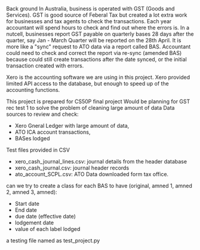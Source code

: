 Back ground
In Australia, business is operated with GST (Goods and Services). GST is good source of Feberal Tax but created 
a lot extra work for businesses and tax agents to check the transactions. Each year accountant will spend hours to 
check and find out where the errors is. In a nutcell, businesses report GST payable on quarterly bases 28 days 
after the quarter, say Jan - March Quarter will be reported on the 28th April. It is more like a "sync" request to 
ATO data via a report called BAS. Accountant could need to check and correct the report via re-sync (amended BAS) 
because could still create transactions after the date synced, or the initial transaction created with errors.

Xero is the accounting software we are using in this project. Xero provided limited API access to the database, 
but enough to speed up of the accounting functions. 

This project is prepared for CS50P final project
Would be planning for GST rec test 1 to solve the problem of cleaning large amount of data
Data sources to review and check:
 - Xero Gneral Ledger with large amount of data,
 - ATO ICA account transactions,
 - BASes lodged


Test files provided in CSV
 - xero_cash_journal_lines.csv: journal details from the header database
 - xero_cash_journal.csv: journal header records
 - ato_account_SCPL.csv: ATO Data downloaded form tax office. 


 can we try to create a class for each BAS to have (original, amned 1, amned 2, amned 3, amned):
 - Start date
 - End date
 - due date (effective date)
 - lodgement date
 - value of each label lodged


 a testing file named as test_project.py